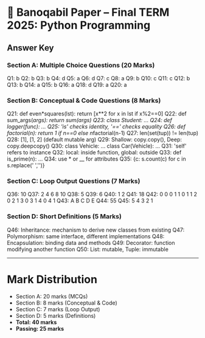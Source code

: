 # 📄 Banoqabil Paper – Final TERM 2025: Python Programming

## Answer Key

### Section A: Multiple Choice Questions (20 Marks)

Q1: b
Q2: b
Q3: b
Q4: d
Q5: a
Q6: d
Q7: c
Q8: a
Q9: b
Q10: c
Q11: c
Q12: b
Q13: b
Q14: a
Q15: b
Q16: a
Q18: d
Q19: a
Q20: a

### Section B: Conceptual & Code Questions (8 Marks)

Q21: def even*squares(lst): return [x**2 for x in lst if x%2==0]
Q22: def sum_args(*args): return sum(args)
Q23: class Student: ...
Q24: def logger(func): ...
Q25: 'is' checks identity, '==' checks equality
Q26: def factorial(n): return 1 if n==0 else n*factorial(n-1)
Q27: len(set(tup)) != len(tup)
Q28: [1], [1, 2] (default mutable arg)
Q29: Shallow: copy.copy(), Deep: copy.deepcopy()
Q30: class Vehicle: ... class Car(Vehicle): ...
Q31: 'self' refers to instance
Q32: local: inside function, global: outside
Q33: def is_prime(n): ...
Q34: use * or \_\_ for attributes
Q35: {c: s.count(c) for c in s.replace(' ','')}

### Section C: Loop Output Questions (7 Marks)

Q36: 10
Q37: 2 4 6 8 10
Q38: 5
Q39: 6
Q40: 1 2
Q41: 18
Q42: 0 0 0 1 1 0 1 1 2 0 2 1 3 0 3 1 4 0 4 1
Q43: A B C D E
Q44: 55
Q45: 5 4 3 2 1

### Section D: Short Definitions (5 Marks)

Q46: Inheritance: mechanism to derive new classes from existing
Q47: Polymorphism: same interface, different implementations
Q48: Encapsulation: binding data and methods
Q49: Decorator: function modifying another function
Q50: List: mutable, Tuple: immutable

---

# Mark Distribution

- Section A: 20 marks (MCQs)
- Section B: 8 marks (Conceptual & Code)
- Section C: 7 marks (Loop Output)
- Section D: 5 marks (Definitions)
- **Total: 40 marks**
- **Passing: 25 marks**
